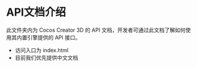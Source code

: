# API文档介绍
此文件夹内为 Cocos Creator 3D 的 API 文档，开发者可通过此文档了解如何使用其内置引擎提供的 API 接口。
- 访问入口为 index.html
- 目前我们优先提供中文文档
